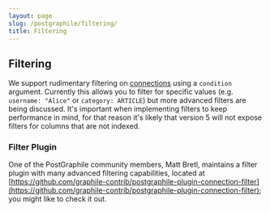 ```yaml
---
layout: page
slug: /postgraphile/filtering/
title: Filtering
---
```


## Filtering

We support rudimentary filtering on [connections](/postgraphile/connections/)
using a `condition` argument. Currently this allows you to filter for
specific values (e.g. `username: "Alice"` or `category: ARTICLE`) but more
advanced filters are being discussed. It's important when implementing
filters to keep performance in mind, for that reason it's likely that version
5 will not expose filters for columns that are not indexed.

### Filter Plugin

One of the PostGraphile community members, Matt Bretl, maintains a filter
plugin with many advanced filtering capabilities, located at
[https://github.com/graphile-contrib/postgraphile-plugin-connection-filter](https://github.com/graphile-contrib/postgraphile-plugin-connection-filter);
you might like to check it out.
